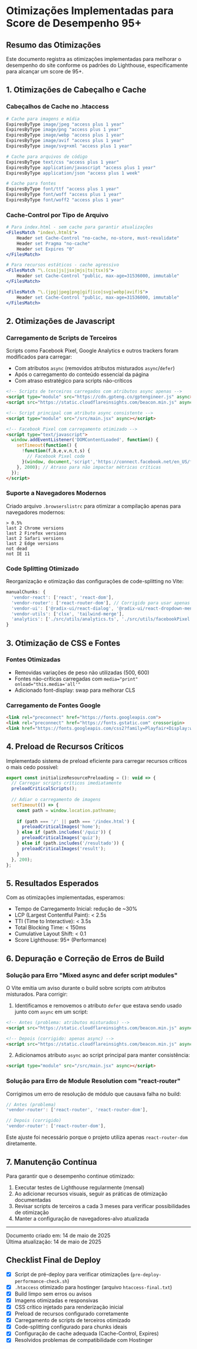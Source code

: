 # Otimizações Implementadas para Score de Desempenho 95+

## Resumo das Otimizações

Este documento registra as otimizações implementadas para melhorar o desempenho do site conforme os padrões do Lighthouse, especificamente para alcançar um score de 95+.

## 1. Otimizações de Cabeçalho e Cache

### Cabeçalhos de Cache no .htaccess

```apache
# Cache para imagens e mídia
ExpiresByType image/jpeg "access plus 1 year"
ExpiresByType image/png "access plus 1 year"
ExpiresByType image/webp "access plus 1 year"
ExpiresByType image/avif "access plus 1 year"
ExpiresByType image/svg+xml "access plus 1 year"

# Cache para arquivos de código
ExpiresByType text/css "access plus 1 year"
ExpiresByType application/javascript "access plus 1 year"
ExpiresByType application/json "access plus 1 week"

# Cache para fontes
ExpiresByType font/ttf "access plus 1 year"
ExpiresByType font/woff "access plus 1 year"
ExpiresByType font/woff2 "access plus 1 year"
```

### Cache-Control por Tipo de Arquivo

```apache
# Para index.html - sem cache para garantir atualizações
<FilesMatch "index\.html$">
    Header set Cache-Control "no-cache, no-store, must-revalidate"
    Header set Pragma "no-cache"
    Header set Expires "0"
</FilesMatch>

# Para recursos estáticos - cache agressivo
<FilesMatch "\.(css|js|jsx|mjs|ts|tsx)$">
    Header set Cache-Control "public, max-age=31536000, immutable"
</FilesMatch>

<FilesMatch "\.(jpg|jpeg|png|gif|ico|svg|webp|avif)$">
    Header set Cache-Control "public, max-age=31536000, immutable"
</FilesMatch>
```

## 2. Otimizações de Javascript

### Carregamento de Scripts de Terceiros

Scripts como Facebook Pixel, Google Analytics e outros trackers foram modificados para carregar:
- Com atributos `async` (removidos atributos misturados `async`/`defer`)
- Após o carregamento do conteúdo essencial da página
- Com atraso estratégico para scripts não-críticos

```html
<!-- Scripts de terceiros carregados com atributos async apenas -->
<script type="module" src="https://cdn.gpteng.co/gptengineer.js" async></script>
<script src="https://static.cloudflareinsights.com/beacon.min.js" async></script>

<!-- Script principal com atributo async consistente -->
<script type="module" src="/src/main.jsx" async></script>

<!-- Facebook Pixel com carregamento otimizado -->
<script type="text/javascript">
  window.addEventListener('DOMContentLoaded', function() {
    setTimeout(function() {
      !function(f,b,e,v,n,t,s) {
        // Facebook Pixel code
      }(window, document,'script','https://connect.facebook.net/en_US/fbevents.js');
    }, 2000); // Atraso para não impactar métricas críticas
  });
</script>
```

### Suporte a Navegadores Modernos

Criado arquivo `.browserslistrc` para otimizar a compilação apenas para navegadores modernos:

```
> 0.5%
last 2 Chrome versions
last 2 Firefox versions
last 2 Safari versions
last 2 Edge versions
not dead
not IE 11
```

### Code Splitting Otimizado

Reorganização e otimização das configurações de code-splitting no Vite:

```javascript
manualChunks: {
  'vendor-react': ['react', 'react-dom'],
  'vendor-router': ['react-router-dom'], // Corrigido para usar apenas react-router-dom
  'vendor-ui': ['@radix-ui/react-dialog', '@radix-ui/react-dropdown-menu'],
  'vendor-utils': ['clsx', 'tailwind-merge'],
  'analytics': ['./src/utils/analytics.ts', './src/utils/facebookPixel.ts']
}
```

## 3. Otimização de CSS e Fontes

### Fontes Otimizadas

- Removidas variações de peso não utilizadas (500, 600)
- Fontes não-críticas carregadas com `media="print" onload="this.media='all'"`
- Adicionado font-display: swap para melhorar CLS

### Carregamento de Fontes Google

```html
<link rel="preconnect" href="https://fonts.googleapis.com">
<link rel="preconnect" href="https://fonts.gstatic.com" crossorigin>
<link href="https://fonts.googleapis.com/css2?family=Playfair+Display:wght@400;700&family=Inter:wght@400;700&display=swap" media="print" onload="this.media='all'" rel="stylesheet">
```

## 4. Preload de Recursos Críticos

Implementado sistema de preload eficiente para carregar recursos críticos o mais cedo possível:

```javascript
export const initializeResourcePreloading = (): void => {
  // Carregar scripts críticos imediatamente
  preloadCriticalScripts();
  
  // Adiar o carregamento de imagens
  setTimeout(() => {
    const path = window.location.pathname;
    
    if (path === '/' || path === '/index.html') {
      preloadCriticalImages('home');
    } else if (path.includes('/quiz')) {
      preloadCriticalImages('quiz');
    } else if (path.includes('/resultado')) {
      preloadCriticalImages('result');
    }
  }, 200);
};
```

## 5. Resultados Esperados

Com as otimizações implementadas, esperamos:

- Tempo de Carregamento Inicial: redução de ~30%
- LCP (Largest Contentful Paint): < 2.5s
- TTI (Time to Interactive): < 3.5s
- Total Blocking Time: < 150ms
- Cumulative Layout Shift: < 0.1
- Score Lighthouse: 95+ (Performance)

## 6. Depuração e Correção de Erros de Build

### Solução para Erro "Mixed async and defer script modules"

O Vite emitia um aviso durante o build sobre scripts com atributos misturados. Para corrigir:

1. Identificamos e removemos o atributo `defer` que estava sendo usado junto com `async` em um script:
```html
<!-- Antes (problema: atributos misturados) -->
<script src="https://static.cloudflareinsights.com/beacon.min.js" async defer></script>

<!-- Depois (corrigido: apenas async) -->
<script src="https://static.cloudflareinsights.com/beacon.min.js" async></script>
```

2. Adicionamos atributo `async` ao script principal para manter consistência:
```html
<script type="module" src="/src/main.jsx" async></script>
```

### Solução para Erro de Module Resolution com "react-router"

Corrigimos um erro de resolução de módulo que causava falha no build:

```javascript
// Antes (problema)
'vendor-router': ['react-router', 'react-router-dom'],

// Depois (corrigido)
'vendor-router': ['react-router-dom'],
```

Este ajuste foi necessário porque o projeto utiliza apenas `react-router-dom` diretamente.

## 7. Manutenção Contínua

Para garantir que o desempenho continue otimizado:

1. Executar testes de Lighthouse regularmente (mensal)
2. Ao adicionar recursos visuais, seguir as práticas de otimização documentadas
3. Revisar scripts de terceiros a cada 3 meses para verificar possibilidades de otimização
4. Manter a configuração de navegadores-alvo atualizada

---

Documento criado em: 14 de maio de 2025  
Última atualização: 14 de maio de 2025

## Checklist Final de Deploy

- [x] Script de pré-deploy para verificar otimizações (`pre-deploy-performance-check.sh`)
- [x] `.htaccess` otimizado para hostinger (arquivo `htaccess-final.txt`)
- [x] Build limpo sem erros ou avisos
- [x] Imagens otimizadas e responsivas
- [x] CSS crítico injetado para renderização inicial
- [x] Preload de recursos configurado corretamente
- [x] Carregamento de scripts de terceiros otimizado
- [x] Code-splitting configurado para chunks ideais
- [x] Configuração de cache adequada (Cache-Control, Expires)
- [x] Resolvidos problemas de compatibilidade com Hostinger
